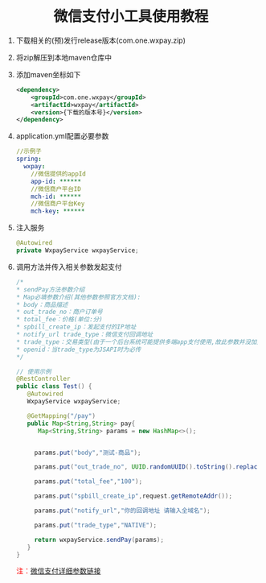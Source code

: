 <h1 style = "text-align: center">微信支付小工具使用教程</h1>

1. 下载相关的(预)发行release版本(com.one.wxpay.zip)

2. 将zip解压到本地maven仓库中

3. 添加maven坐标如下

   ```xml
   <dependency>
       <groupId>com.one.wxpay</groupId>
       <artifactId>wxpay</artifactId>
       <version>{下载的版本号}</version>
   </dependency>
   ```

4. application.yml配置必要参数

   ```yml
   //示例子
   spring:
     wxpay:
       //微信提供的appId
       app-id: ******
       //微信商户平台ID
       mch-id: ******
       //微信商户平台Key
       mch-key: ******
   ```

5. 注入服务

   ```java
   @Autowired
   private WxpayService wxpayService;
   ```
   
6. 调用方法并传入相关参数发起支付

   ```java
   /* 
   * sendPay方法参数介绍
   * Map必填参数介绍(其他参数参照官方文档):
   * body：商品描述
   * out_trade_no：商户订单号
   * total_fee：价格(单位:分)
   * spbill_create_ip：发起支付的IP地址
   * notify_url trade_type：微信支付回调地址
   * trade_type：交易类型(由于一个后台系统可能提供多端app支付使用,故此参数并没加入配置文件中)
   * openid：当trade_type为JSAPI时为必传
   */
   ```
   ```java
   // 使用示例
   @RestController
   public class Test() {
      @Autowired
      WxpayService wxpayService;
   
      @GetMapping("/pay") 
      public Map<String,String> pay{
         Map<String,String> params = new HashMap<>();


        params.put("body","测试-商品");

        params.put("out_trade_no", UUID.randomUUID().toString().replace("-","").toUpperCase());

        params.put("total_fee","100");

        params.put("spbill_create_ip",request.getRemoteAddr());

        params.put("notify_url","你的回调地址 请输入全域名");

        params.put("trade_type","NATIVE");

        return wxpayService.sendPay(params);
      }
   }
   ```
   
   <span style = "color: red">注：</span>[微信支付详细参数链接](https://pay.weixin.qq.com/wiki/doc/api/wxa/wxa_api.php?chapter=9_1)
